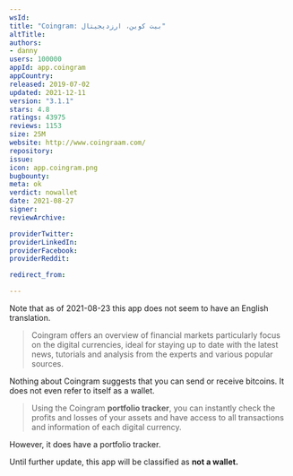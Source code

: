 ```yaml
---
wsId: 
title: "Coingram: بیت کوین، ارزدیجیتال"
altTitle: 
authors:
- danny
users: 100000
appId: app.coingram
appCountry: 
released: 2019-07-02
updated: 2021-12-11
version: "3.1.1"
stars: 4.8
ratings: 43975
reviews: 1153
size: 25M
website: http://www.coingraam.com/
repository: 
issue: 
icon: app.coingram.png
bugbounty: 
meta: ok
verdict: nowallet
date: 2021-08-27
signer: 
reviewArchive:

providerTwitter: 
providerLinkedIn: 
providerFacebook: 
providerReddit: 

redirect_from:

---
```


Note that as of 2021-08-23 this app does not seem to have an English translation.

> Coingram offers an overview of financial markets particularly focus on the digital currencies, ideal for staying up to date with the latest news, tutorials and analysis from the experts and various popular sources.

Nothing about Coingram suggests that you can send or receive bitcoins. It does not even refer to itself as a wallet.

> Using the Coingram **portfolio tracker**, you can instantly check the profits and losses of your assets and have access to all transactions and information of each digital currency.

However, it does have a portfolio tracker.

Until further update, this app will be classified as **not a wallet.**
